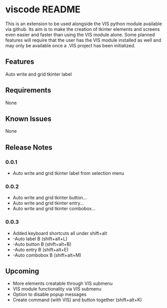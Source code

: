 # viscode README

This is an extension to be used alongside the VIS python module available via github. Its aim is to make the creation of tkinter elements and screens even easier and faster than using the VIS module alone. Some planned features will require that the user has the VIS module installed as well and may only be available once a .VIS project has been initialized.

## Features

Auto write and grid tkinter label

## Requirements

None

## Known Issues

None

## Release Notes

### 0.0.1

+ Auto write and grid tkinter label from selection menu

### 0.0.2

+ Auto write and grid tkinter button...
+ Auto write and grid tkinter entry...
+ Auto write and grid tkinter combobox...

### 0.0.3

+ Added keyboard shortcuts all under shift+alt
+ -Auto label B (shift+alt+L)
+ -Auto button B (shift+alt+B)
+ -Auto entry B (shift+alt+E)
+ -Auto combobox B (shift+alt+M)

## Upcoming

+ More elements creatable through VIS submenu
+ VIS module functionality via VIS submenu
+ Option to disable popup messages
+ Create command (with VIS) and button together (shift+alt+K)